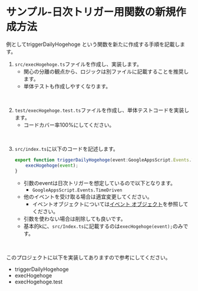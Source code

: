 # サンプル-日次トリガー用関数の新規作成方法

例としてtriggerDailyHogehoge という関数を新たに作成する手順を記載します。

1. `src/execHogehoge.ts`ファイルを作成し、実装します。
   - 関心の分離の観点から、ロジックは別ファイルに記載することを推奨します。
   - 単体テストも作成しやすくなります。
<br>

2. `test/execHogehoge.test.ts`ファイルを作成し、単体テストコードを実装します。
   - コードカバー率100%にしてください。
<br>

3. `src/index.ts`に以下のコードを記述します。

    ```typescript
    export function triggerDailyHogehoge(event:GoogleAppsScript.Events.TimeDriven){
        execHogehoge(event);
    }
    ```

   - 引数のeventは日次トリガーを想定しているので以下となります。
     - `GoogleAppsScript.Events.TimeDriven`
   - 他のイベントを受け取る場合は適宜変更してください。
     - イベントオブジェクトについては[イベント オブジェクト](https://developers.google.com/apps-script/guides/triggers/events?hl=ja)を参照してください。
   - 引数を使わない場合は削除しても良いです。
   - 基本的kに、`src/Index.ts`に記載するのは`execHogehoge(event);`のみです。
<br>

このプロジェクトに以下を実装してありますので参考にしてください。

- triggerDailyHogehoge
- execHogehoge
- execHogehoge.test
